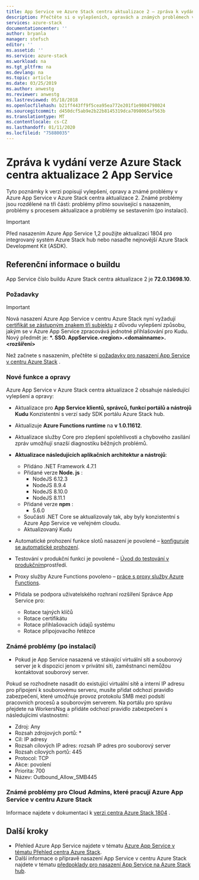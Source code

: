 ```yaml
---
title: App Service ve Azure Stack centra aktualizace 2 – zpráva k vydání verze | Microsoft Docs
description: Přečtěte si o vylepšeních, opravách a známých problémech v aktualizaci Update 2 pro App Service v centru Azure Stack.
services: azure-stack
documentationcenter: ''
author: bryanla
manager: stefsch
editor: ''
ms.assetid: ''
ms.service: azure-stack
ms.workload: na
ms.tgt_pltfrm: na
ms.devlang: na
ms.topic: article
ms.date: 03/25/2019
ms.author: anwestg
ms.reviewer: anwestg
ms.lastreviewed: 05/18/2018
ms.openlocfilehash: b21ff443ff9f5cea95ea772e201f1e9804798024
ms.sourcegitcommit: d450dcf5ab9e2b22b8145319dca7098065af563b
ms.translationtype: MT
ms.contentlocale: cs-CZ
ms.lasthandoff: 01/11/2020
ms.locfileid: "75880035"
---
```

# <a name="app-service-on-azure-stack-hub-update-2-release-notes"></a>Zpráva k vydání verze Azure Stack centra aktualizace 2 App Service

Tyto poznámky k verzi popisují vylepšení, opravy a známé problémy v Azure App Service v Azure Stack centra aktualizace 2. Známé problémy jsou rozdělené na tři části: problémy přímo související s nasazením, problémy s procesem aktualizace a problémy se sestavením (po instalaci).

> [!IMPORTANT]
> Před nasazením Azure App Service 1,2 použijte aktualizaci 1804 pro integrovaný systém Azure Stack hub nebo nasaďte nejnovější Azure Stack Development Kit (ASDK).

## <a name="build-reference"></a>Referenční informace o buildu

App Service číslo buildu Azure Stack centra aktualizace 2 je **72.0.13698.10**.

### <a name="prerequisites"></a>Požadavky

> [!IMPORTANT]
> Nová nasazení Azure App Service v centru Azure Stack nyní vyžadují [certifikát se zástupným znakem tři subjektu](azure-stack-app-service-before-you-get-started.md#get-certificates) z důvodu vylepšení způsobu, jakým se v Azure App Service zpracovává jednotné přihlašování pro Kudu. Nový předmět je: **\*. SSO. AppService.\<region\>.\<domainname\>.\<rozšíření\>**

Než začnete s nasazením, přečtěte si [požadavky pro nasazení App Service v centru Azure Stack](azure-stack-app-service-before-you-get-started.md) .

### <a name="new-features-and-fixes"></a>Nové funkce a opravy

Azure App Service v Azure Stack centra aktualizace 2 obsahuje následující vylepšení a opravy:

- Aktualizace pro **App Service klientů, správců, funkcí portálů a nástrojů Kudu** Konzistentní s verzí sady SDK portálu Azure Stack hub.

- Aktualizuje **Azure Functions runtime** na **v 1.0.11612**.

- Aktualizace služby Core pro zlepšení spolehlivosti a chybového zasílání zpráv umožňují snazší diagnostiku běžných problémů.

- **Aktualizace následujících aplikačních architektur a nástrojů**:
  - Přidáno .NET Framework 4.7.1
  - Přidané verze **Node. js** :
    - NodeJS 6.12.3
    - NodeJS 8.9.4
    - NodeJS 8.10.0
    - NodeJS 8.11.1
  - Přidané verze **npm** :
    - 5.6.0
  - Součásti .NET Core se aktualizovaly tak, aby byly konzistentní s Azure App Service ve veřejném cloudu.
  - Aktualizovaný Kudu

- Automatické prohození funkce slotů nasazení je povolené – [konfiguruje se automatické prohození](https://docs.microsoft.com/azure/app-service/deploy-staging-slots#configure-auto-swap).

- Testování v produkční funkci je povolené – [Úvod do testování v produkčním](https://azure.microsoft.com/resources/videos/introduction-to-azure-websites-testing-in-production-with-galin-iliev/)prostředí.

- Proxy služby Azure Functions povoleno – [práce s proxy služby Azure Functions](https://docs.microsoft.com/azure/azure-functions/functions-proxies).

- Přidala se podpora uživatelského rozhraní rozšíření Správce App Service pro:
  - Rotace tajných klíčů
  - Rotace certifikátu
  - Rotace přihlašovacích údajů systému
  - Rotace připojovacího řetězce

### <a name="known-issues-post-installation"></a>Známé problémy (po instalaci)

- Pokud je App Service nasazená ve stávající virtuální síti a souborový server je k dispozici jenom v privátní síti, zaměstnanci nemůžou kontaktovat souborový server.

Pokud se rozhodnete nasadit do existující virtuální sítě a interní IP adresu pro připojení k souborovému serveru, musíte přidat odchozí pravidlo zabezpečení, které umožňuje provoz protokolu SMB mezi podsítí pracovních procesů a souborovým serverem. Na portálu pro správu přejdete na WorkersNsg a přidáte odchozí pravidlo zabezpečení s následujícími vlastnostmi:

* Zdroj: Any
* Rozsah zdrojových portů: *
* Cíl: IP adresy
* Rozsah cílových IP adres: rozsah IP adres pro souborový server
* Rozsah cílových portů: 445
* Protocol: TCP
* Akce: povolení
* Priorita: 700
* Název: Outbound_Allow_SMB445

### <a name="known-issues-for-cloud-admins-operating-azure-app-service-on-azure-stack-hub"></a>Známé problémy pro Cloud Admins, které pracují Azure App Service v centru Azure Stack

Informace najdete v dokumentaci k [verzi centra Azure Stack 1804](azure-stack-update-1903.md) .

## <a name="next-steps"></a>Další kroky

- Přehled Azure App Service najdete v tématu [Azure App Service v tématu Přehled centra Azure Stack](azure-stack-app-service-overview.md).
- Další informace o přípravě nasazení App Service v centru Azure Stack najdete v tématu [předpoklady pro nasazení App Service na Azure Stack hub](azure-stack-app-service-before-you-get-started.md).
